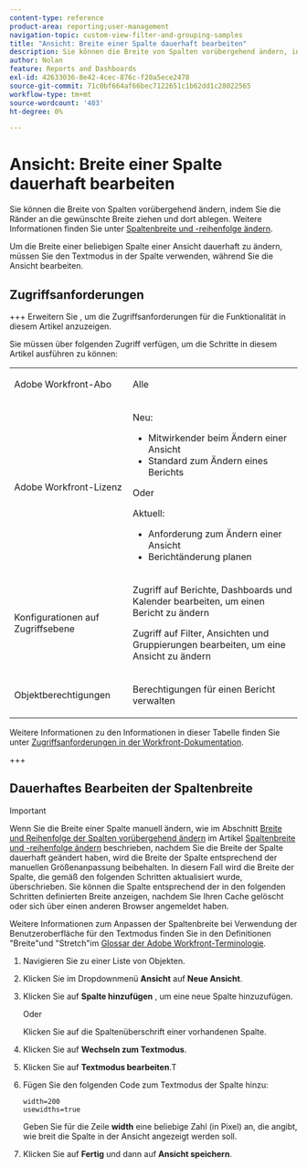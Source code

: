 ```yaml
---
content-type: reference
product-area: reporting;user-management
navigation-topic: custom-view-filter-and-grouping-samples
title: "Ansicht: Breite einer Spalte dauerhaft bearbeiten"
description: Sie können die Breite von Spalten vorübergehend ändern, indem Sie die Ränder an die gewünschte Breite ziehen und dort ablegen. Weitere Informationen finden Sie unter Spaltenbreite und -reihenfolge ändern .
author: Nolan
feature: Reports and Dashboards
exl-id: 42633036-8e42-4cec-876c-f20a5ece2478
source-git-commit: 71c0bf664af66bec7122651c1b62dd1c28022565
workflow-type: tm+mt
source-wordcount: '403'
ht-degree: 0%

---
```


# Ansicht: Breite einer Spalte dauerhaft bearbeiten

<!-- Audited: 11/2024 -->

Sie können die Breite von Spalten vorübergehend ändern, indem Sie die Ränder an die gewünschte Breite ziehen und dort ablegen. Weitere Informationen finden Sie unter [Spaltenbreite und -reihenfolge ändern](../../../reports-and-dashboards/reports/reporting-elements/modify-column-width-order.md).

Um die Breite einer beliebigen Spalte einer Ansicht dauerhaft zu ändern, müssen Sie den Textmodus in der Spalte verwenden, während Sie die Ansicht bearbeiten.

## Zugriffsanforderungen

+++ Erweitern Sie , um die Zugriffsanforderungen für die Funktionalität in diesem Artikel anzuzeigen.

Sie müssen über folgenden Zugriff verfügen, um die Schritte in diesem Artikel ausführen zu können:

<table style="table-layout:auto"> 
 <col> 
 <col> 
 <tbody> 
  <tr> 
   <td role="rowheader">Adobe Workfront-Abo</td> 
   <td> <p>Alle</p> </td> 
  </tr> 
  <tr> 
   <td role="rowheader">Adobe Workfront-Lizenz</td> 
   <td> <p>Neu:<ul><li>Mitwirkender beim Ändern einer Ansicht</li><li>Standard zum Ändern eines Berichts</li></ul></p><p>Oder</p>Aktuell:<ul><li>Anforderung zum Ändern einer Ansicht</li><li>Berichtänderung planen</li></ul></p> </td> 
  </tr> 
  <tr> 
   <td role="rowheader">Konfigurationen auf Zugriffsebene</td> 
   <td> <p>Zugriff auf Berichte, Dashboards und Kalender bearbeiten, um einen Bericht zu ändern</p> <p>Zugriff auf Filter, Ansichten und Gruppierungen bearbeiten, um eine Ansicht zu ändern</p> </td> 
  </tr>  
  <tr> 
   <td role="rowheader">Objektberechtigungen</td> 
   <td> <p>Berechtigungen für einen Bericht verwalten</p> </td> 
  </tr> 
 </tbody> 
</table>

Weitere Informationen zu den Informationen in dieser Tabelle finden Sie unter [Zugriffsanforderungen in der Workfront-Dokumentation](/help/quicksilver/administration-and-setup/add-users/access-levels-and-object-permissions/access-level-requirements-in-documentation.md).

+++

## Dauerhaftes Bearbeiten der Spaltenbreite

>[!IMPORTANT]
>
>Wenn Sie die Breite einer Spalte manuell ändern, wie im Abschnitt [Breite und Reihenfolge der Spalten vorübergehend ändern](/help/quicksilver/reports-and-dashboards/reports/reporting-elements/modify-column-width-order.md#modify-width-and-order-of-columns-temporarily) im Artikel [Spaltenbreite und -reihenfolge ändern](../../../reports-and-dashboards/reports/reporting-elements/modify-column-width-order.md) beschrieben, nachdem Sie die Breite der Spalte dauerhaft geändert haben, wird die Breite der Spalte entsprechend der manuellen Größenanpassung beibehalten. In diesem Fall wird die Breite der Spalte, die gemäß den folgenden Schritten aktualisiert wurde, überschrieben. Sie können die Spalte entsprechend der in den folgenden Schritten definierten Breite anzeigen, nachdem Sie Ihren Cache gelöscht oder sich über einen anderen Browser angemeldet haben.
>
>Weitere Informationen zum Anpassen der Spaltenbreite bei Verwendung der Benutzeroberfläche für den Textmodus finden Sie in den Definitionen &quot;Breite&quot;und &quot;Stretch&quot;im [Glossar der Adobe Workfront-Terminologie](../../../workfront-basics/navigate-workfront/workfront-navigation/workfront-terminology-glossary.md).

1. Navigieren Sie zu einer Liste von Objekten.
1. Klicken Sie im Dropdownmenü **Ansicht** auf **Neue Ansicht**.

1. Klicken Sie auf **Spalte hinzufügen** , um eine neue Spalte hinzuzufügen.

   Oder

   Klicken Sie auf die Spaltenüberschrift einer vorhandenen Spalte.

1. Klicken Sie auf **Wechseln zum Textmodus**.
1. Klicken Sie auf **Textmodus bearbeiten**.T
1. Fügen Sie den folgenden Code zum Textmodus der Spalte hinzu:

   ```
   width=200
   usewidths=true
   ```

   Geben Sie für die Zeile **width** eine beliebige Zahl (in Pixel) an, die angibt, wie breit die Spalte in der Ansicht angezeigt werden soll.

1. Klicken Sie auf **Fertig** und dann auf **Ansicht speichern**.


